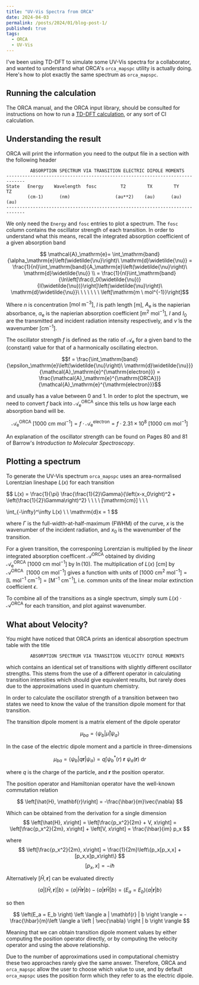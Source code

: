 ```yaml
---
title: "UV-Vis Spectra from ORCA"
date: 2024-04-03
permalink: /posts/2024/01/blog-post-1/
published: true
tags:
  - ORCA
  - UV-Vis
---
```


I've been using TD-DFT to simulate some UV-Vis spectra for a collaborator, and wanted to understand what ORCA's `orca_mapspc` utility is actually doing. Here's how to plot exactly the same spectrum as `orca_mapspc`.

## Running the calculation

The ORCA manual, and the ORCA input library, should be consulted for instructions on how to run a [TD-DFT calculation](https://sites.google.com/site/orcainputlibrary/excited-state-calculations/tddft), or any sort of CI calculation.

## Understanding the result

ORCA will print the information you need to the output file in a section with the following header

```text
         ABSORPTION SPECTRUM VIA TRANSITION ELECTRIC DIPOLE MOMENTS
-----------------------------------------------------------------------------
State   Energy    Wavelength  fosc         T2        TX        TY        TZ
        (cm-1)      (nm)                 (au**2)    (au)      (au)      (au)
-----------------------------------------------------------------------------
```

We only need the `Energy` and `fosc` entries to plot a spectrum. The `fosc` column contains the oscillator strength of each transition. In order to understand what this means, recall the integrated absorption coefficient of a given absorption band

$$ \mathcal{A}_\mathrm{e}= \int_\mathrm{band}{\alpha_\mathrm{e}\left(\widetilde{\nu}\right)\ \mathrm{d}\widetilde{\nu}} = \frac{1}{nl}\int_\mathrm{band}{A_\mathrm{e}\left(\widetilde{\nu}\right)\ \mathrm{d}\widetilde{\nu}} \\ = \frac{1}{nl}\int_\mathrm{band}{\ln\left[\frac{I_0(\widetilde{\nu})}{I(\widetilde{\nu})}\right]\left(\widetilde{\nu}\right)\ \mathrm{d}\widetilde{\nu}}\ \ \ \ \ \ \ \left[\mathrm{m \ mol^{-1}}\right]$$

Where $n$ is concentration $[\mathrm{mol \ m^{-3}}]$, $l$ is path length $[\mathrm{m}]$, $A_\mathrm{e}$ is the napierian absorbance, $\alpha_\mathrm{e}$ is the napierian absorption coefficient $[\mathrm{m^2 \ mol^{-1}}]$, $I$ and $I_0$ are the transmitted and incident radiation intensity respectively, and $\widetilde{\nu}$ is the wavenumber $[\mathrm{cm}^{-1}]$.

The oscillator strength $f$ is defined as the ratio of $\mathcal{A}_\mathrm{e}$ for a given band to the (constant) value for that of a harmonically oscillating electron.

$$f = \frac{\int_\mathrm{band}{\epsilon_\mathrm{e}\left(\widetilde{\nu}\right)\ \mathrm{d}\widetilde{\nu}}}{\mathcal{A}_\mathrm{e}^{\mathrm{electron}}} = \frac{\mathcal{A}_\mathrm{e}^{\mathrm{ORCA}}}{\mathcal{A}_\mathrm{e}^{\mathrm{electron}}}$$

and usually has a value between 0 and 1. In order to plot the spectrum, we need to convert $f$ back into $\mathcal{A}_\mathrm{e}^\mathrm{ORCA}$ since this tells us how large each absorption band will be.

$$\mathcal{A}_\mathrm{e}^\mathrm{ORCA} \ [\mathrm{1000 \ cm \ mol^{-1}}] = f \cdot \mathcal{A}_\mathrm{e}^{\mathrm{electron}} =  f \cdot 2.31\times 10^8 \ [\mathrm{1000 \ cm \ mol^{-1}}]$$

An explanation of the oscillator strength can be found on Pages 80 and 81 of Barrow's *Introduction to Molecular Spectroscopy*.

## Plotting a spectrum

To generate the UV-Vis spectrum `orca_mapspc` uses an area-normalised Lorentzian lineshape $L(x)$ for each transition

$$
L(x) = \frac{1}{\pi} \frac{\frac{1}{2}\Gamma}{\left(x-x_0\right)^2 + \left(\frac{1}{2}\Gamma\right)^2} \ \ \ \ [\mathrm{cm}] \\
\ \\

\int_{-\infty}^\infty L(x) \ \ \mathrm{d}x = 1
$$

where $\Gamma$ is the full-width-at-half-maximum (FWHM) of the curve, $x$ is the wavenumber of the incident radiation, and $x_0$ is the wavenumber of the transition.

For a given transition, the corresponing Lorentzian is multiplied by the *linear* integrated absorption coefficent $\mathcal{A}^\mathrm{ORCA}$ obtained by dividing $\mathcal{A}_\mathrm{e}^\mathrm{ORCA} \ [\mathrm{1000 \ cm \ mol^{-1}}]$ by $\ln(10)$. The multiplication of $L(x) \ [\mathrm{cm}]$ by $\mathcal{A}^\mathrm{ORCA} \ \ [\mathrm{1000 \ cm \ mol^{-1}}]$ gives a function with units of $[\mathrm{1000 \ cm^{2} \ mol^{-1}}] = [\mathrm{L \ mol^{-1} \ cm^{-1}}] = [\mathrm{M^{-1} \ cm^{-1}}]$, i.e. common units of the linear molar extinction coefficient $\epsilon$.

To combine all of the transitions as a single spectrum, simply sum $L(x) \cdot \mathcal{A}^\mathrm{ORCA}$ for each transition, and plot against wavenumber.

What about Velocity?
--------------------

You might have noticed that ORCA prints an identical absorption spectrum table with the title

```text
         ABSORPTION SPECTRUM VIA TRANSITION VELOCITY DIPOLE MOMENTS
```

which contains an identical set of transitions with slightly different oscillator strengths. This stems from the use of a different operator in calculating transition intensities which should give equivalent results, but rarely does due to the approximations used in quantum chemistry.

In order to calculate the oscillator strength of a transition between two states we need to know the value of the transition dipole moment for that transition.

The transition dipole moment is a matrix element of the dipole operator

$$
\mu_{ba} = \langle \psi_b | \hat{\mu} | \psi_a \rangle
$$

In the case of the electric dipole moment and a particle in three-dimensions

$$
\mu_{ba} = \langle \psi_b | q\mathbf{r} | \psi_a \rangle = q\int \psi_b^*(r) \ \mathbf{r} \ \psi_a(\mathbf{r}) \ \mathrm{d}r
$$

where $q$ is the charge of the particle, and $\mathbf{r}$ the position operator.

The position operator and Hamiltonian operator have the well-known commutation relation

$$
\left[\hat{H}, \mathbf{r}\right] = -\frac{\hbar}{m}\vec{\nabla}
$$

Which can be obtained from the derivation for a single dimension
$$
\left[\hat{H}, x\right] = \left[\frac{p_x^2}{2m} + V, x\right] = \left[\frac{p_x^2}{2m}, x\right] + \left[V, x\right] = \frac{\hbar}{im} p_x
$$

where 
$$
\left[\frac{p_x^2}{2m}, x\right] = \frac{1}{2m}\left\{p_x[p_x,x] + [p_x,x]p_x\right\}
$$
$$
[p_x,x] = -i\hbar
$$

Alternatively $\left[\hat{H}, \mathbf{r}\right]$ can be evaluated directly

$$
\left \langle a \left | \left[\hat{H}, \mathbf{r}\right] \right | b \right \rangle = \left \langle a \left | \hat{H} \mathbf{r} \right | b \right \rangle - \left \langle a \left | \mathbf{r} \hat{H} \right | b \right \rangle = \left(E_a = E_b \right) \left \langle a \left | \mathbf{r} \right | b \right \rangle
$$

so then

$$
\left(E_a = E_b \right) \left \langle a | \mathbf{r} | b \right \rangle = -\frac{\hbar}{m}\left \langle a \left | \vec{\nabla} \right | b \right \rangle
$$

Meaning that we can obtain transition dipole moment values by either computing the position operator directly, or by computing the velocity operator and using the above relationship.

Due to the number of approximations used in computational chemistry these two approaches rarely give the same answer. Therefore, ORCA and `orca_mapspc` allow the user to choose which value to use, and by default `orca_mapspc` uses the position form which they refer to as the electric dipole.